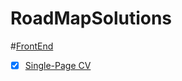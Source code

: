 # RoadMapSolutions

#[FrontEnd](https://roadmap.sh/frontend)

- [x] [Single-Page CV](https://roadmap.sh/projects/single-page-cv)
